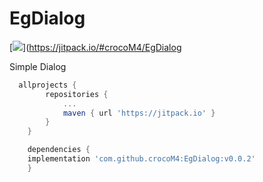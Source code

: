 # EgDialog

[![](https://jitpack.io/v/crocoM4/EgDialog.svg)](https://jitpack.io/#crocoM4/EgDialog

Simple Dialog

```groovy
  allprojects {
		repositories {
			...
			maven { url 'https://jitpack.io' }
		}
	}
```

```groovy
	dependencies {
    implementation 'com.github.crocoM4:EgDialog:v0.0.2'
	}
```